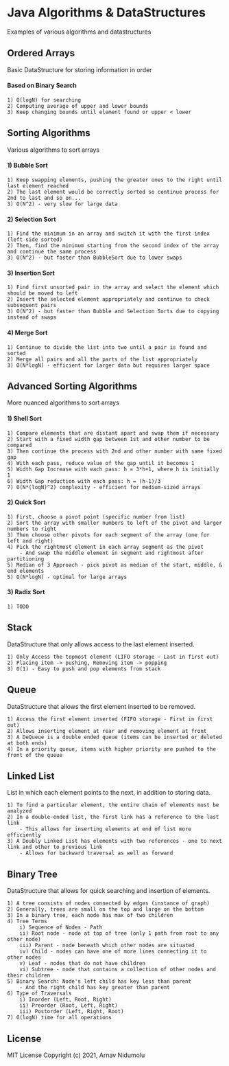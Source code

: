 # Java Algorithms & DataStructures

Examples of various algorithms and datastructures


## Ordered Arrays 

Basic DataStructure for storing information in order

#### 	Based on Binary Search

```
1) O(logN) for searching
2) Computing average of upper and lower bounds 
3) Keep changing bounds until element found or upper < lower
```

## Sorting Algorithms 

Various algorithms to sort arrays

#### 	1) Bubble Sort

```
1) Keep swapping elements, pushing the greater ones to the right until last element reached
2) The last element would be correctly sorted so continue process for 2nd to last and so on... 
3) O(N^2) - very slow for large data
```

#### 	2) Selection Sort

```
1) Find the minimum in an array and switch it with the first index (left side sorted)
2) Then, find the minimum starting from the second index of the array and continue the same process
3) O(N^2) - but faster than BubbleSort due to lower swaps
```

#### 	3) Insertion Sort

```
1) Find first unsorted pair in the array and select the element which should be moved to left
2) Insert the selected element appropriately and continue to check subsequent pairs
3) O(N^2) - but faster than Bubble and Selection Sorts due to copying instead of swaps
```

#### 	4) Merge Sort

```
1) Continue to divide the list into two until a pair is found and sorted
2) Merge all pairs and all the parts of the list appropriately
3) O(N*logN) - efficient for larger data but requires larger space
```

## Advanced Sorting Algorithms 

More nuanced algorithms to sort arrays

#### 	1) Shell Sort

```
1) Compare elements that are distant apart and swap them if necessary
2) Start with a fixed width gap between 1st and other number to be compared
3) Then continue the process with 2nd and other number with same fixed gap
4) With each pass, reduce value of the gap until it becomes 1 
5) Width Gap Increase with each pass: h = 3*h+1, where h is initially 1
6) Width Gap reduction with each pass: h = (h-1)/3
7) O(N*(logN)^2) complexity - efficient for medium-sized arrays
```

#### 	2) Quick Sort

```
1) First, choose a pivot point (specific number from list)
2) Sort the array with smaller numbers to left of the pivot and larger numbers to right
3) Then choose other pivots for each segment of the array (one for left and right)
4) Pick the rightmost element in each array segment as the pivot
    - And swap the middle element in segment and rightmost after partitioning
5) Median of 3 Approach - pick pivot as median of the start, middle, & end elements
5) O(N*logN) - optimal for large arrays
```

#### 	3) Radix Sort

```
1) TODO
```


## Stack 

DataStructure that only allows access to the last element inserted.

```
1) Only Access the topmost element (LIFO storage - Last in first out)
2) Placing item -> pushing, Removing item -> popping
3) O(1) - Easy to push and pop elements from stack
```

## Queue 

DataStructure that allows the first element inserted to be removed.

```
1) Access the first element inserted (FIFO storage - First in first out)
2) Allows inserting element at rear and removing element at front
3) A DeQueue is a double ended queue (items can be inserted or deleted at both ends)
4) In a priority queue, items with higher priority are pushed to the front of the queue 
```

## Linked List 

List in which each element points to the next, in addition to storing data.

```
1) To find a particular element, the entire chain of elements must be analyzed
2) In a double-ended list, the first link has a reference to the last link
    - This allows for inserting elements at end of list more efficiently
3) A Doubly Linked List has elements with two references - one to next link and other to previous link
    - Allows for backward traversal as well as forward
```

## Binary Tree 

DataStructure that allows for quick searching and insertion of elements.

```
1) A tree consists of nodes connected by edges (instance of graph)
2) Generally, trees are small on the top and large on the bottom
3) In a binary tree, each node has max of two children
4) Tree Terms
    i) Sequence of Nodes - Path
    ii) Root node - node at top of tree (only 1 path from root to any other node)
    iii) Parent - node beneath which other nodes are situated
    iv) Child - nodes can have one of more lines connecting it to other nodes
    v) Leaf - nodes that do not have children
    vi) Subtree - node that contains a collection of other nodes and their children
5) Binary Search: Node's left child has key less than parent
    - And the right child has key greater than parent
6) Type of Traversals
    i) Inorder (Left, Root, Right) 
    ii) Preorder (Root, Left, Right) 
    iii) Postorder (Left, Right, Root)
7) O(logN) time for all operations
```

## License

MIT License Copyright (c) 2021, Arnav Nidumolu
